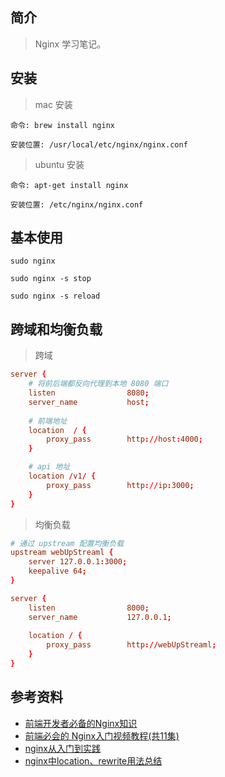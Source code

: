 ## 简介

> Nginx 学习笔记。

## 安装

> mac 安装

```text
命令: brew install nginx

安装位置: /usr/local/etc/nginx/nginx.conf
```

> ubuntu 安装

```text
命令: apt-get install nginx

安装位置: /etc/nginx/nginx.conf
```

## 基本使用

```text
sudo nginx

sudo nginx -s stop

sudo nginx -s reload
```

## 跨域和均衡负载

> 跨域

```conf
server {
    # 将前后端都反向代理到本地 8080 端口
    listen                8080;
    server_name           host;
    
    # 前端地址
    location  / {
        proxy_pass        http://host:4000;
    }

    # api 地址
    location /v1/ {
        proxy_pass        http://ip:3000;
    }
}
```

> 均衡负载

```conf
# 通过 upstream 配置均衡负载
upstream webUpStreaml {
    server 127.0.0.1:3000;
    keepalive 64;
}

server {
    listen                8000;
    server_name           127.0.0.1;
    
    location / {
        proxy_pass        http://webUpStreaml;
    }
}
```

## 参考资料

- [前端开发者必备的Nginx知识](https://juejin.cn/post/6844903793918738440)
- [前端必会的 Nginx入门视频教程(共11集)](https://juejin.cn/post/6844903701459501070)
- [nginx从入门到实践](https://juejin.cn/post/6844903519003099149#heading-106)
- [nginx中location、rewrite用法总结](https://www.cnblogs.com/dadonggg/p/7797281.html)
